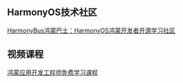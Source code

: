 ## HarmonyOS技术社区

[HarmonyBus鸿蒙巴士：HarmonyOS鸿蒙开发者开源学习社区](https://www.harmonybus.net)





## 视频课程
[鸿蒙应用开发工程师免费学习课程](https://chengxuka.com/learn/path/4)
